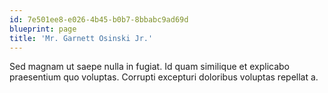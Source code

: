 ```yaml
---
id: 7e501ee8-e026-4b45-b0b7-8bbabc9ad69d
blueprint: page
title: 'Mr. Garnett Osinski Jr.'
---
```

Sed magnam ut saepe nulla in fugiat. Id quam similique et explicabo praesentium quo voluptas. Corrupti excepturi doloribus voluptas repellat a.